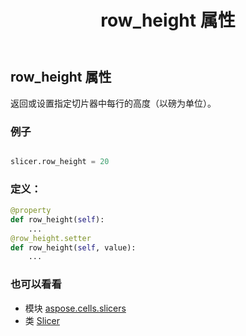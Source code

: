 ﻿---
title: row_height 属性
second_title: Aspose.Cells for Python via .NET API 参考文献
description:
type: docs
weight: 220
url: /zh/python-net/aspose.cells.slicers/slicer/row_height/
is_root: false
---
## row_height 属性

返回或设置指定切片器中每行的高度（以磅为单位）。

### 例子

```python

slicer.row_height = 20

```
### 定义：
```python
@property
def row_height(self):
    ...
@row_height.setter
def row_height(self, value):
    ...
```

### 也可以看看
* 模块 [aspose.cells.slicers](../../)
* 类 [Slicer](/cells/zh/python-net/aspose.cells.slicers/slicer)
